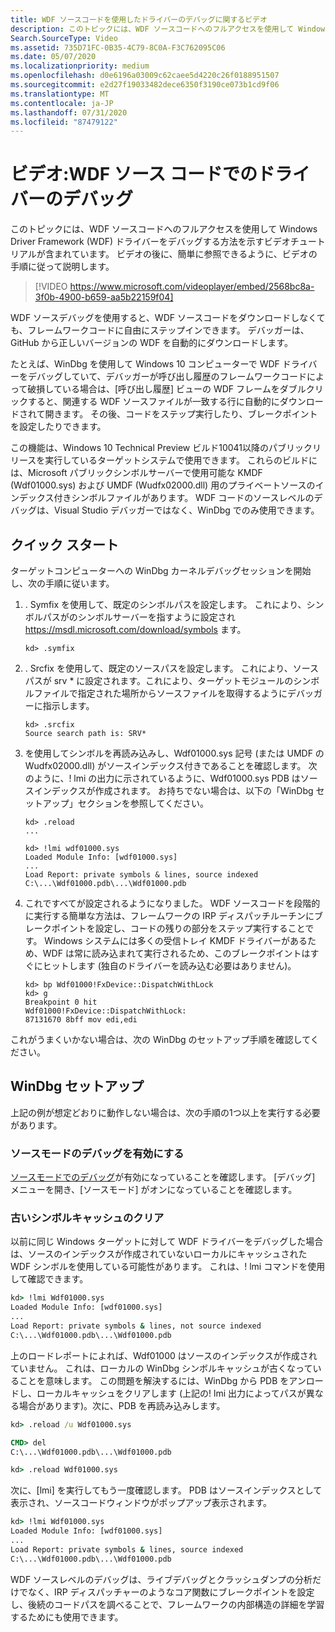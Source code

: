 ```yaml
---
title: WDF ソースコードを使用したドライバーのデバッグに関するビデオ
description: このトピックには、WDF ソースコードへのフルアクセスを使用して Windows Driver Framework (WDF) ドライバーをデバッグする方法を示すビデオチュートリアルが含まれています。
Search.SourceType: Video
ms.assetid: 735D71FC-0B35-4C79-8C0A-F3C762095C06
ms.date: 05/07/2020
ms.localizationpriority: medium
ms.openlocfilehash: d0e6196a03009c62caee5d4220c26f0188951507
ms.sourcegitcommit: e2d27f19033482dece6350f3190ce073b1cd9f06
ms.translationtype: MT
ms.contentlocale: ja-JP
ms.lasthandoff: 07/31/2020
ms.locfileid: "87479122"
---
```

# <a name="video-debugging-your-driver-with-wdf-source-code"></a>ビデオ:WDF ソース コードでのドライバーのデバッグ


このトピックには、WDF ソースコードへのフルアクセスを使用して Windows Driver Framework (WDF) ドライバーをデバッグする方法を示すビデオチュートリアルが含まれています。 ビデオの後に、簡単に参照できるように、ビデオの手順に従って説明します。


>[!VIDEO https://www.microsoft.com/videoplayer/embed/2568bc8a-3f0b-4900-b659-aa5b22159f04]

WDF ソースデバッグを使用すると、WDF ソースコードをダウンロードしなくても、フレームワークコードに自由にステップインできます。 デバッガーは、GitHub から正しいバージョンの WDF を自動的にダウンロードします。

たとえば、WinDbg を使用して Windows 10 コンピューターで WDF ドライバーをデバッグしていて、デバッガーが呼び出し履歴のフレームワークコードによって破損している場合は、[呼び出し履歴] ビューの WDF フレームをダブルクリックすると、関連する WDF ソースファイルが一致する行に自動的にダウンロードされて開きます。 その後、コードをステップ実行したり、ブレークポイントを設定したりできます。

この機能は、Windows 10 Technical Preview ビルド10041以降のパブリックリリースを実行しているターゲットシステムで使用できます。 これらのビルドには、Microsoft パブリックシンボルサーバーで使用可能な KMDF (Wdf01000.sys) および UMDF (Wudfx02000.dll) 用のプライベートソースのインデックス付きシンボルファイルがあります。 WDF コードのソースレベルのデバッグは、Visual Studio デバッガーではなく、WinDbg でのみ使用できます。

## <a name="quick-start"></a>クイック スタート

ターゲットコンピューターへの WinDbg カーネルデバッグセッションを開始し、次の手順に従います。

1. . Symfix を使用して、既定のシンボルパスを設定します。 これにより、シンボルパスがのシンボルサーバーを指すように設定され https://msdl.microsoft.com/download/symbols ます。

    `kd> .symfix`

2. . Srcfix を使用して、既定のソースパスを設定します。 これにより、ソースパスが srv * に設定されます。これにより、ターゲットモジュールのシンボルファイルで指定された場所からソースファイルを取得するようにデバッガーに指示します。

    ```
    kd> .srcfix
    Source search path is: SRV*
    ```

3. を使用してシンボルを再読み込みし、Wdf01000.sys 記号 (または UMDF の Wudfx02000.dll) がソースインデックス付きであることを確認します。 次のように、! lmi の出力に示されているように、Wdf01000.sys PDB はソースインデックスが作成されます。 お持ちでない場合は、以下の「WinDbg セットアップ」セクションを参照してください。

    ```
    kd> .reload
    ...

    kd> !lmi wdf01000.sys
    Loaded Module Info: [wdf01000.sys] 
    ...
    Load Report: private symbols & lines, source indexed 
    C:\...\Wdf01000.pdb\...\Wdf01000.pdb
    ```

4. これですべてが設定されるようになりました。 WDF ソースコードを段階的に実行する簡単な方法は、フレームワークの IRP ディスパッチルーチンにブレークポイントを設定し、コードの残りの部分をステップ実行することです。 Windows システムには多くの受信トレイ KMDF ドライバーがあるため、WDF は常に読み込まれて実行されるため、このブレークポイントはすぐにヒットします (独自のドライバーを読み込む必要はありません)。

    ```
    kd> bp Wdf01000!FxDevice::DispatchWithLock
    kd> g
    Breakpoint 0 hit
    Wdf01000!FxDevice::DispatchWithLock:
    87131670 8bff mov edi,edi 
    ```

これがうまくいかない場合は、次の WinDbg のセットアップ手順を確認してください。 

## <a name="windbg-setup"></a>WinDbg セットアップ

上記の例が想定どおりに動作しない場合は、次の手順の1つ以上を実行する必要があります。

### <a name="enable-source-mode-debugging"></a>ソースモードのデバッグを有効にする

[ソースモードでのデバッグ](https://docs.microsoft.com/windows-hardware/drivers/debugger/debugging-in-source-mode)が有効になっていることを確認します。 [デバッグ] メニューを開き、[ソースモード] がオンになっていることを確認します。

### <a name="clear-stale-symbols-cache"></a>古いシンボルキャッシュのクリア

以前に同じ Windows ターゲットに対して WDF ドライバーをデバッグした場合は、ソースのインデックスが作成されていないローカルにキャッシュされた WDF シンボルを使用している可能性があります。 これは、! lmi コマンドを使用して確認できます。

```cmd
kd> !lmi Wdf01000.sys
Loaded Module Info: [wdf01000.sys]
...
Load Report: private symbols & lines, not source indexed
C:\...\Wdf01000.pdb\...\Wdf01000.pdb
```

上のロードレポートによれば、Wdf01000 はソースのインデックスが作成されていません。 これは、ローカルの WinDbg シンボルキャッシュが古くなっていることを意味します。 この問題を解決するには、WinDbg から PDB をアンロードし、ローカルキャッシュをクリアします (上記の! lmi 出力によってパスが異なる場合があります)。次に、PDB を再読み込みします。

```cmd
kd> .reload /u Wdf01000.sys

CMD> del
C:\...\Wdf01000.pdb\...\Wdf01000.pdb

kd> .reload Wdf01000.sys
```

次に、[lmi] を実行してもう一度確認します。 PDB はソースインデックスとして表示され、ソースコードウィンドウがポップアップ表示されます。

```cmd
kd> !lmi Wdf01000.sys
Loaded Module Info: [wdf01000.sys]
...
Load Report: private symbols & lines, source indexed
C:\...\Wdf01000.pdb\...\Wdf01000.pdb 
```

WDF ソースレベルのデバッグは、ライブデバッグとクラッシュダンプの分析だけでなく、IRP ディスパッチャーのようなコア関数にブレークポイントを設定し、後続のコードパスを調べることで、フレームワークの内部構造の詳細を学習するためにも使用できます。
